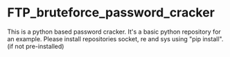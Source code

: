 # FTP_bruteforce_password_cracker
This is a python based password cracker. It's a basic python repository for an example.
Please install repositories socket, re and sys using "pip install". (if not pre-installed)
